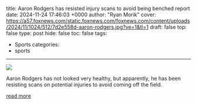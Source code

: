title: Aaron Rodgers has resisted injury scans to avoid being benched report
date: 2024-11-24 17:46:03 +0000
author: "Ryan Morik"
cover: https://a57.foxnews.com/static.foxnews.com/foxnews.com/content/uploads/2024/11/1024/512/7d2e558d-aaron-rodgers.jpg?ve=1&tl=1
draft: false
top: false
type: post
hide: false
toc: false
tags:
  - Sports
categories:
  - sports
---

![](https://a57.foxnews.com/static.foxnews.com/foxnews.com/content/uploads/2024/11/1024/512/7d2e558d-aaron-rodgers.jpg?ve=1&tl=1)

Aaron Rodgers has not looked very healthy, but apparently, he has been resisting scans on potential injuries to avoid coming off the field.

[read more](https://www.foxnews.com/sports/aaron-rodgers-has-resisted-injury-scans-avoid-being-benched-report)
